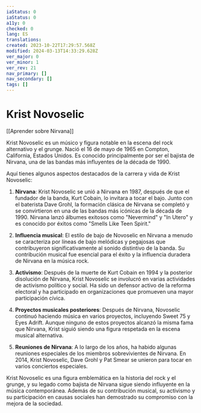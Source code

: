 ```yaml
---
iaStatus: 0
iaStatus: 0
a11y: 0
checked: 0
lang: ES
translations: 
created: 2023-10-22T17:29:57.568Z
modified: 2024-03-13T14:33:29.628Z
ver_major: 0
ver_minor: 1
ver_rev: 21
nav_primary: []
nav_secondary: []
tags: []
---
```

# Krist Novoselic

[[Aprender sobre Nirvana]]

Krist Novoselic es un músico y figura notable en la escena del rock alternativo y el grunge. Nació el 16 de mayo de 1965 en Compton, California, Estados Unidos. Es conocido principalmente por ser el bajista de Nirvana, una de las bandas más influyentes de la década de 1990.

Aquí tienes algunos aspectos destacados de la carrera y vida de Krist Novoselic:

1. **Nirvana**: Krist Novoselic se unió a Nirvana en 1987, después de que el fundador de la banda, Kurt Cobain, lo invitara a tocar el bajo. Junto con el baterista Dave Grohl, la formación clásica de Nirvana se completó y se convirtieron en una de las bandas más icónicas de la década de 1990. Nirvana lanzó álbumes exitosos como "Nevermind" y "In Utero" y es conocido por éxitos como "Smells Like Teen Spirit."
    
2. **Influencia musical**: El estilo de bajo de Novoselic en Nirvana a menudo se caracteriza por líneas de bajo melódicas y pegajosas que contribuyeron significativamente al sonido distintivo de la banda. Su contribución musical fue esencial para el éxito y la influencia duradera de Nirvana en la música rock.
    
3. **Activismo**: Después de la muerte de Kurt Cobain en 1994 y la posterior disolución de Nirvana, Krist Novoselic se involucró en varias actividades de activismo político y social. Ha sido un defensor activo de la reforma electoral y ha participado en organizaciones que promueven una mayor participación cívica.
    
4. **Proyectos musicales posteriores**: Después de Nirvana, Novoselic continuó haciendo música en varios proyectos, incluyendo Sweet 75 y Eyes Adrift. Aunque ninguno de estos proyectos alcanzó la misma fama que Nirvana, Krist siguió siendo una figura respetada en la escena musical alternativa.
    
5. **Reuniones de Nirvana**: A lo largo de los años, ha habido algunas reuniones especiales de los miembros sobrevivientes de Nirvana. En 2014, Krist Novoselic, Dave Grohl y Pat Smear se unieron para tocar en varios conciertos especiales.
    

Krist Novoselic es una figura emblemática en la historia del rock y el grunge, y su legado como bajista de Nirvana sigue siendo influyente en la música contemporánea. Además de su contribución musical, su activismo y su participación en causas sociales han demostrado su compromiso con la mejora de la sociedad.